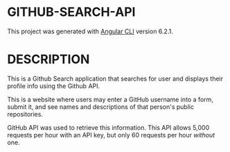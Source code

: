 # GITHUB-SEARCH-API


This project was generated with [Angular CLI](https://github.com/angular/angular-cli) version 6.2.1.

# DESCRIPTION

This is a Github Search application that searches for user and displays their profile info using the Github API.

This is a website where users may enter a GitHub username into a form, submit it, and see names and descriptions of that person's public repositories. 

GitHub API was used to retrieve this information. This API allows 5,000 requests per hour with an API key, but only 60 requests per hour _without_ one. 


